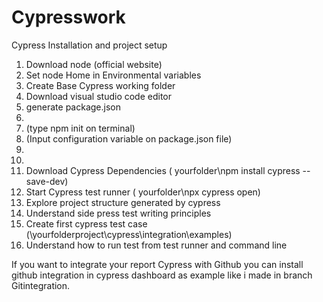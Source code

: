 # Cypresswork
Cypress Installation and project setup
1. Download node (official website)
2. Set node Home in Environmental variables
3. Create Base Cypress working folder
4. Download visual studio code editor
5. generate package.json 
6. 
7. (type npm init on terminal)
8. (Input configuration variable on package.json file)
9. 
10. 
11. Download Cypress Dependencies ( yourfolder\npm install cypress --save-dev)
12. Start Cypress test runner ( yourfolder\npx cypress open)
13. Explore project structure generated by cypress
14. Understand side press test writing principles
15. Create first cypress test case (\yourfolderproject\cypress\integration\examples)
16. Understand how to run test from test runner and command line

If you want to integrate your report Cypress with Github you can install github integration in cypress dashboard
as example like i made in branch Gitintegration.
